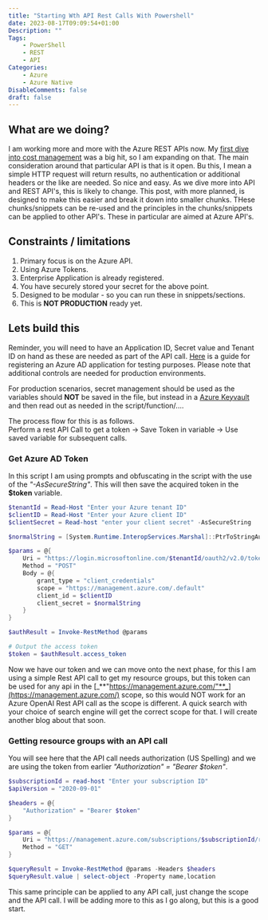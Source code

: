 ```yaml
---
title: "Starting Wth API Rest Calls With Powershell"
date: 2023-08-17T09:09:54+01:00
Description: ""
Tags:
    - PowerShell
    - REST
    - API
Categories:
    - Azure 
    - Azure Native
DisableComments: false
draft: false
---
```


## What are we doing?

I am working more and more with the Azure REST APIs now. My [first dive into cost management](https://cloud.fskelly.com/post/2023/azure-cost-management-playing-with-api-in-powershell/) was a big hit, so I am expanding on that. The main consideration around that particular API is that is it open. Bu this, I mean a simple HTTP request will return results, no authentication or additional headers or the like are needed. So nice and easy. As we dive more into API and REST API's, this is likely to change. This post, with more planned, is designed to make this easier and break it down into smaller chunks. THese chunks/snippets can be re-used and the principles in the chunks/snippets can be applied to other API's. These in particular are aimed at Azure API's.

## Constraints / limitations

1. Primary focus is on the Azure API.
1. Using Azure Tokens.
1. Enterprise Application is already registered.
1. You have securely stored your secret for the above point.
1. Designed to be modular - so you can run these in snippets/sections.
1. This is **NOT PRODUCTION** ready yet.

## Lets build this

Reminder, you will need to have an Application ID, Secret value and Tenant ID on hand as these are needed as part of the API call. [Here](https://docs.microsoft.com/en-us/azure/active-directory/develop/quickstart-register-app) is a guide for registering an Azure AD application for testing purposes. Please note that additional controls are needed for production environments.

For production scenarios, secret management should be used as the variables should **NOT** be saved in the file, but instead in a [Azure Keyvault](https://azure.microsoft.com/en-us/products/key-vault) and then read out as needed in the script/function/....

The process flow for this is as follows.  
Perform a rest API Call to get a token -> Save Token in variable -> Use saved variable for subsequent calls.  

### Get Azure AD Token  

In this script I am using prompts and obfuscating in the script with the use of the _"-AsSecureString"_. This will then save the acquired token in the **$token** variable.

```powershell
$tenantId = Read-Host "Enter your Azure tenant ID"
$clientID = Read-Host "Enter your Azure client ID"
$clientSecret = Read-host "enter your client secret" -AsSecureString

$normalString = [System.Runtime.InteropServices.Marshal]::PtrToStringAuto([System.Runtime.InteropServices.Marshal]::SecureStringToBSTR($clientSecret))

$params = @{
    Uri = "https://login.microsoftonline.com/$tenantId/oauth2/v2.0/token"
    Method = "POST"
    Body = @{
        grant_type = "client_credentials"
        scope = "https://management.azure.com/.default"
        client_id = $clientID
        client_secret = $normalString
    }
}

$authResult = Invoke-RestMethod @params

# Output the access token
$token = $authResult.access_token
```

Now we have our token and we can move onto the next phase, for this I am using a simple Rest API call to get my resource groups, but this token can be used for any api in the [_**"https://management.azure.com/"**_](https://management.azure.com/) scope, so this would NOT work for an Azure OpenAI Rest API call as the scope is different. A quick search with your choice of search engine will get the correct scope for that. I will create another blog about that soon.

### Getting resource groups with an API call

You will see here that the API call needs authorization (US Spelling) and we are using the token from earlier _"Authorization" = "Bearer $token"_.

```powershell
$subscriptionId = read-host "Enter your subscription ID"
$apiVersion = "2020-09-01"

$headers = @{
    "Authorization" = "Bearer $token"
}

$params = @{
    Uri = "https://management.azure.com/subscriptions/$subscriptionId/resourcegroups?api-version=$apiVersion"
    Method = "GET"
}

$queryResult = Invoke-RestMethod @params -Headers $headers 
$queryResult.value | select-object -Property name,location
```

This same principle can be applied to any API call, just change the scope and the API call. I will be adding more to this as I go along, but this is a good start.
